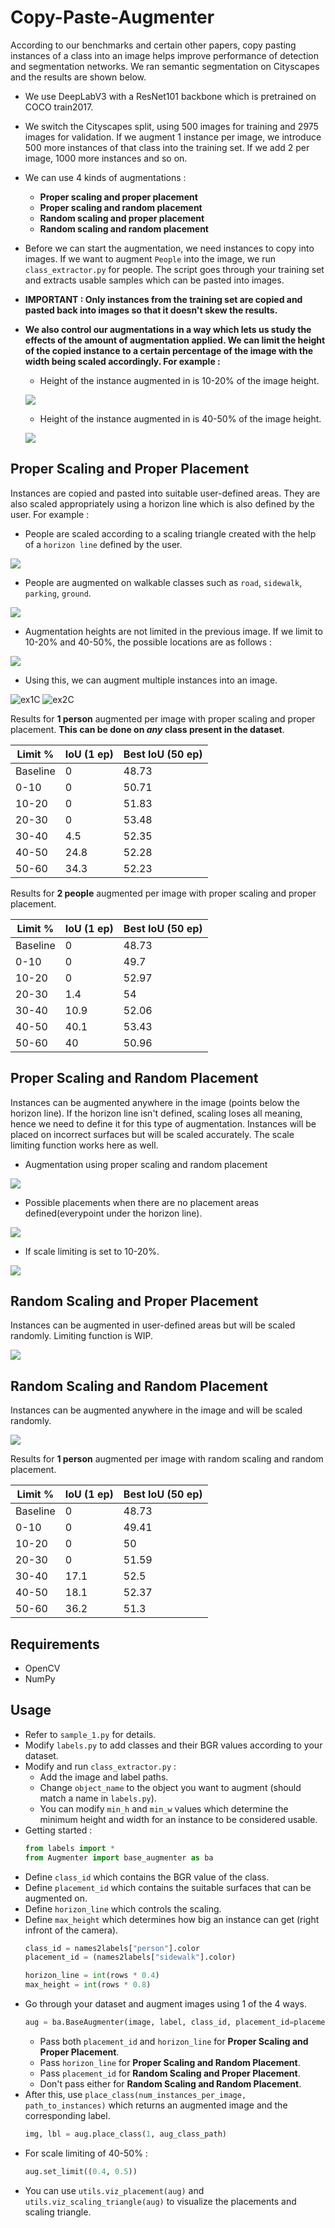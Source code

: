 # Copy-Paste-Augmenter
According to our benchmarks and certain other papers, copy pasting instances of a class into an image helps improve performance of detection and segmentation networks. We ran semantic segmentation on  Cityscapes and the results are shown below.

- We use DeepLabV3 with a ResNet101 backbone which is pretrained on COCO train2017.

- We switch the Cityscapes split, using 500 images for training and 2975 images for validation. If we augment 1 instance per image, we introduce 500 more instances of that class into the training set. If we add 2 per image, 1000 more instances and so on.

- We can use 4 kinds of augmentations :
    - **Proper scaling and proper placement**
    - **Proper scaling and random placement**
    - **Random scaling and proper placement**
    - **Random scaling and random placement**

- Before we can start the augmentation, we need instances to copy into images. If we want to augment `People` into the image, we run `class_extractor.py` for people. The script goes through your training set and extracts usable samples which can be pasted into images.

- **IMPORTANT : Only instances from the training set are copied and pasted back into images so that it doesn't skew the results.**

- **We also control our augmentations in a way which lets us study the effects of the amount of augmentation applied. We can limit the height of the copied instance to a certain percentage of the image with the width being scaled accordingly. For example :**
    - Height of the instance augmented in is 10-20% of the image height.

    ![](sample_images/10-20.png)

    - Height of the instance augmented in is 40-50% of the image height.

    ![](sample_images/40-50.png)


## Proper Scaling and Proper Placement
Instances are copied and pasted into suitable user-defined areas. They are also scaled appropriately using a horizon line which is also defined by the user. For example :
 - People are scaled according to a scaling triangle created with the help of a `horizon line` defined by the user.

 ![](sample_images/scaling_triangle.png)

 - People are augmented on walkable classes such as `road`, `sidewalk`, `parking`, `ground`.

 ![](sample_images/proper-placement.png)

 - Augmentation heights are not limited in the previous image. If we limit to 10-20% and 40-50%, the possible locations are as follows :

 ![](sample_images/limited-placement.png)

 - Using this, we can augment multiple instances into an image.

 ![ex1C](sample_images/ex1C.png)
 ![ex2C](sample_images/ex2C.png)

Results for **1 person** augmented per image with proper scaling and proper placement. **This can be done on *any* class present in the dataset**.

Limit % | IoU (1 ep) | Best IoU (50 ep)
------- | ---------- | ---------
Baseline | 0 | 48.73
0-10  | 0    | 50.71
10-20 | 0    | 51.83
20-30 | 0    | 53.48
30-40 | 4.5  | 52.35
40-50 | 24.8 | 52.28
50-60 | 34.3 | 52.23

Results for **2 people** augmented per image with proper scaling and proper placement.

Limit % | IoU (1 ep) | Best IoU (50 ep)
------- | ---------- | ---------
Baseline | 0 | 48.73
0-10  | 0    | 49.7
10-20 | 0    | 52.97
20-30 | 1.4  | 54
30-40 | 10.9 | 52.06
40-50 | 40.1 | 53.43
50-60 | 40   | 50.96


## Proper Scaling and Random Placement
Instances can be augmented anywhere in the image (points below the horizon line). If the horizon line isn't defined, scaling loses all meaning, hence we need to define it for this type of augmentation. Instances will be placed on incorrect surfaces but will be scaled accurately. The scale limiting function works here as well.
- Augmentation using proper scaling and random placement

![](sample_images/combined-ps-rp.png)

- Possible placements when there are no placement areas defined(everypoint under the horizon line).

![](sample_images/random-placement.png)

- If scale limiting is set to 10-20%.

![](sample_images/random-placement-limit.png)

## Random Scaling and Proper Placement
Instances can be augmented in user-defined areas but will be scaled randomly. Limiting function is WIP.

![](sample_images/rs-pp.png)

## Random Scaling and Random Placement
Instances can be augmented anywhere in the image and will be scaled randomly.

![](sample_images/rs-rp.png)

Results for **1 person** augmented per image with random scaling and random placement.

Limit % | IoU (1 ep) | Best IoU (50 ep)
------- | ---------- | ---------
Baseline | 0 | 48.73
0-10  | 0    | 49.41
10-20 | 0    | 50
20-30 | 0    | 51.59
30-40 | 17.1 | 52.5
40-50 | 18.1 | 52.37
50-60 | 36.2 | 51.3



## Requirements

- OpenCV
- NumPy

## Usage

- Refer to `sample_1.py` for details.
- Modify `labels.py` to add classes and their BGR values according to your dataset.
- Modify and run `class_extractor.py` :
    - Add the image and label paths.
    - Change `object_name` to the object you want to augment (should match a name in `labels.py`).
    - You can modify `min_h` and `min_w` values which determine the minimum height and width for an instance to be considered usable.
- Getting started :
    ```python
    from labels import *
    from Augmenter import base_augmenter as ba
    ```
- Define `class_id` which contains the BGR value of the class.
- Define `placement_id` which contains the suitable surfaces that can be augmented on.
- Define `horizon_line` which controls the scaling.
- Define `max_height` which determines how big an instance can get (right infront of the camera).
  ```python
  class_id = names2labels["person"].color
  placement_id = (names2labels["sidewalk"].color)

  horizon_line = int(rows * 0.4)
  max_height = int(rows * 0.8)
  ```
- Go through your dataset and augment images using 1 of the 4 ways.
    ```python
    aug = ba.BaseAugmenter(image, label, class_id, placement_id=placement_id, horizon_line=horizon_line, max_height=max_height)
    ```
    - Pass both `placement_id` and `horizon_line` for **Proper Scaling and Proper Placement**.
    - Pass `horizon_line` for **Proper Scaling and Random Placement**.
    - Pass `placement_id` for **Random Scaling and Proper Placement**.
    - Don't pass either for **Random Scaling and Random Placement**.
- After this, use `place_class(num_instances_per_image, path_to_instances)` which returns an augmented image and the corresponding label.
    ```python
    img, lbl = aug.place_class(1, aug_class_path)
    ```
- For scale limiting of 40-50% :
  ```python
  aug.set_limit((0.4, 0.5))
  ```
- You can use `utils.viz_placement(aug)` and `utils.viz_scaling_triangle(aug)` to visualize the placements and scaling triangle.
